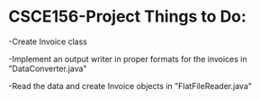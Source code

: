 # CSCE156-Project Things to Do:

-Create Invoice class


-Implement an output writer in proper formats for the invoices in "DataConverter.java"
    

-Read the data and create Invoice objects in "FlatFileReader.java"



